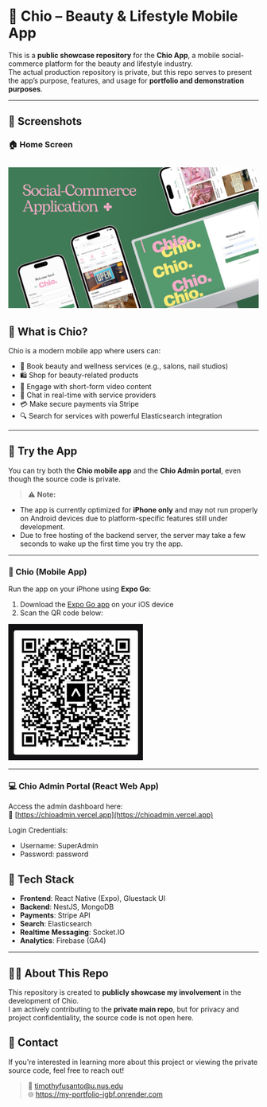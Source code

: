 # 🌸 Chio – Beauty & Lifestyle Mobile App

This is a **public showcase repository** for the **Chio App**, a mobile social-commerce platform for the beauty and lifestyle industry.  
The actual production repository is private, but this repo serves to present the app’s purpose, features, and usage for **portfolio and demonstration purposes**.

---
## 📸 Screenshots

### 🏠 Home Screen
![Home Screen](./assets/banner.png)
---

## 📱 What is Chio?

Chio is a modern mobile app where users can:
- 📅 Book beauty and wellness services (e.g., salons, nail studios)
- 🛍️ Shop for beauty-related products
- 🎥 Engage with short-form video content
- 💬 Chat in real-time with service providers
- 💳 Make secure payments via Stripe
- 🔍 Search for services with powerful Elasticsearch integration

---

## 🔗 Try the App

You can try both the **Chio mobile app** and the **Chio Admin portal**, even though the source code is private.

> ⚠️ **Note:**
- The app is currently optimized for **iPhone only** and may not run properly on Android devices due to platform-specific features still under development.
- Due to free hosting of the backend server, the server may take a few seconds to wake up the first time you try the app.
---

### 📱 Chio (Mobile App)

Run the app on your iPhone using **Expo Go**:

1. Download the [Expo Go app](https://expo.dev/client) on your iOS device
2. Scan the QR code below:

![QR Code](./assets/qrcode.png)


---

### 💻 Chio Admin Portal (React Web App)

Access the admin dashboard here:  
🔗 [https://chioadmin.vercel.app](https://chioadmin.vercel.app)

Login Credentials: 
- Username: SuperAdmin
- Password: password
  


## 🔧 Tech Stack

- **Frontend**: React Native (Expo), Gluestack UI
- **Backend**: NestJS, MongoDB
- **Payments**: Stripe API
- **Search**: Elasticsearch
- **Realtime Messaging**: Socket.IO
- **Analytics**: Firebase (GA4)

---

## 👨‍💻 About This Repo

This repository is created to **publicly showcase my involvement** in the development of Chio.  
I am actively contributing to the **private main repo**, but for privacy and project confidentiality, the source code is not open here.

## 📩 Contact

If you're interested in learning more about this project or viewing the private source code, feel free to reach out!

> 📧 timothyfusanto@u.nus.edu  
> 🌐  https://my-portfolio-jgbf.onrender.com
